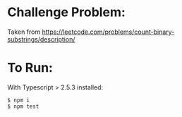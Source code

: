 # Challenge Problem:

Taken from https://leetcode.com/problems/count-binary-substrings/description/

# To Run:

With Typescript > 2.5.3 installed:

```
$ npm i
$ npm test
```
